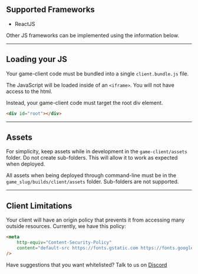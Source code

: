 ## Supported Frameworks

- ReactJS

Other JS frameworks can be implemented using the information below.

---

## Loading your JS

Your game-client code must be bundled into a single `client.bundle.js` file.  

The JavaScript will be loaded inside of an `<iframe>`.  You will not have access to the html.  

Instead, your game-client code must target the root div element. 

```html
<div id="root"></div>
```

---

## Assets

For simplicity, keep assets while in development in the `game-client/assets` folder.  Do not create sub-folders.  This will allow it to work as expected when deployed.

All assets when being deployed through command-line must be in the `game_slug/builds/client/assets` folder.  Sub-folders are not supported.  

---

## Client Limitations

Your client will have an origin policy that prevents it from accessing many outside resources.  Currently, we have this policy:

```html
<meta
    http-equiv="Content-Security-Policy"
    content="default-src https://fonts.gstatic.com https://fonts.googleapis.com https://cdn.acos.games 'unsafe-inline' 'self' data:"
/>
```

Have suggestions that you want whitelisted?  Talk to us on [Discord](https://discord.gg/ydHkCcNgHD)
